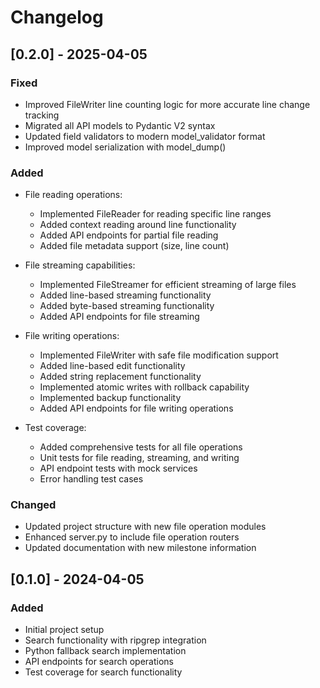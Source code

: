 # Changelog

## [0.2.0] - 2025-04-05

### Fixed
- Improved FileWriter line counting logic for more accurate line change tracking
- Migrated all API models to Pydantic V2 syntax
- Updated field validators to modern model_validator format
- Improved model serialization with model_dump()

### Added
- File reading operations:
  - Implemented FileReader for reading specific line ranges
  - Added context reading around line functionality
  - Added API endpoints for partial file reading
  - Added file metadata support (size, line count)

- File streaming capabilities:
  - Implemented FileStreamer for efficient streaming of large files
  - Added line-based streaming functionality
  - Added byte-based streaming functionality
  - Added API endpoints for file streaming

- File writing operations:
  - Implemented FileWriter with safe file modification support
  - Added line-based edit functionality
  - Added string replacement functionality
  - Implemented atomic writes with rollback capability
  - Implemented backup functionality
  - Added API endpoints for file writing operations

- Test coverage:
  - Added comprehensive tests for all file operations
  - Unit tests for file reading, streaming, and writing
  - API endpoint tests with mock services
  - Error handling test cases

### Changed
- Updated project structure with new file operation modules
- Enhanced server.py to include file operation routers
- Updated documentation with new milestone information

## [0.1.0] - 2024-04-05

### Added
- Initial project setup
- Search functionality with ripgrep integration
- Python fallback search implementation
- API endpoints for search operations
- Test coverage for search functionality
